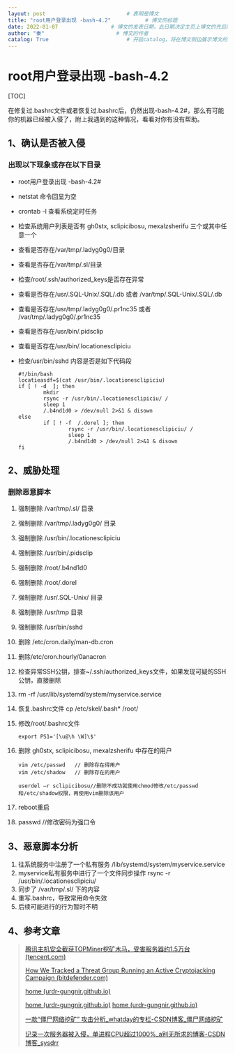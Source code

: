 ```yaml
---
layout: post                          # 表明是博文  
title: "root用户登录出现 -bash-4.2"           # 博文的标题  
date: 2022-01-07                 # 博文的发表日期，此日期决定主页上博文的先后顺序  
author: "秦"                       # 博文的作者  
catalog: True                         # 开启catalog，将在博文侧边展示博文的结构  
---  
```

# root用户登录出现 -bash-4.2



[TOC]


在修复过.bashrc文件或者恢复过.bashrc后，仍然出现-bash-4.2#，那么有可能你的机器已经被入侵了，附上我遇到的这种情况，看看对你有没有帮助。

## 1、确认是否被入侵

### 出现以下现象或存在以下目录

- root用户登录出现   -bash-4.2# 
- netstat 命令回显为空
- crontab -l 查看系统定时任务
- 检查系统用户列表是否有 gh0stx, sclipicibosu, mexalzsherifu 三个或其中任意一个
- 查看是否存在/var/tmp/.ladyg0g0/目录
- 查看是否存在/var/tmp/.sl/目录
- 检查/root/.ssh/authorized_keys是否存在异常

- 查看是否存在/usr/.SQL-Unix/.SQL/.db 或者 /var/tmp/.SQL-Unix/.SQL/.db

- 查看是否存在/usr/tmp/.ladyg0g0/.pr1nc35 或者  /var/tmp/.ladyg0g0/.pr1nc35

- 查看是否存在/usr/bin/.pidsclip

- 查看是否存在/usr/bin/.locationesclipiciu

- 检查/usr/bin/sshd   内容是否是如下代码段

  ```shell
  #!/bin/bash
  locatieasdf=$(cat /usr/bin/.locationesclipiciu)
  if [ ! -d  ]; then
          mkdir
          rsync -r /usr/bin/.locationesclipiciu/ /
          sleep 1
          /.b4nd1d0 > /dev/null 2>&1 & disown
  else
          if [ ! -f  /.dorel ]; then
                  rsync -r /usr/bin/.locationesclipiciu/ /
                  sleep 1
                  /.b4nd1d0 > /dev/null 2>&1 & disown
  fi
  ```

## 2、威胁处理

### 删除恶意脚本

1. 强制删除 /var/tmp/.sl/ 目录

2. 强制删除 /var/tmp/.ladyg0g0/ 目录

3. 强制删除 /usr/bin/.locationesclipiciu

4. 强制删除 /usr/bin/.pidsclip

5. 强制删除 /root/.b4nd1d0  

6. 强制删除 /root/.dorel

7. 强制删除 /usr/.SQL-Unix/ 目录

8. 强制删除 /usr/tmp 目录

9. 强制删除 /usr/bin/sshd

10. 删除 /etc/cron.daily/man-db.cron

11. 删除/etc/cron.hourly/0anacron

12. 检查异常SSH公钥，排查~/.ssh/authorized_keys文件，如果发现可疑的SSH公钥，直接删除

13. rm -rf  /usr/lib/systemd/system/myservice.service

14. 恢复.bashrc文件   cp /etc/skel/.bash*  /root/

15. 修改/root/.bashrc文件

    ```shell
    export PS1='[\u@\h \W]\$'
    ```

    

16. 删除 gh0stx, sclipicibosu, mexalzsherifu 中存在的用户

    ```shell
    vim /etc/passwd   // 删除存在得用户  
    vim /etc/shadow   // 删除存在的用户
    
    userdel –r sclipicibosu//删除不成功就使用chmod修改/etc/passwd和/etc/shadow权限，再使用vim删除该用户 
    ```

17. reboot重启

18. passwd //修改密码为强口令 

## 3、恶意脚本分析

1. 往系统服务中注册了一个私有服务 /lib/systemd/system/myservice.service
2. myservice私有服务中进行了一个文件同步操作 rsync -r /usr/bin/.locationesclipiciu/  
3. 同步了  /var/tmp/.sl/ 下的内容
4. 重写.bashrc，导致常用命令失效
5. 后续可能进行的行为暂时不明

## 4、参考文章

> [腾讯主机安全截获TOPMiner挖矿木马，受害服务器约1.5万台 (tencent.com)](https://s.tencent.com/research/report/1213.html)
>
> [How We Tracked a Threat Group Running an Active Cryptojacking Campaign (bitdefender.com)](https://www.bitdefender.com/blog/labs/how-we-tracked-a-threat-group-running-an-active-cryptojacking-campaign/)
>
> [home (urdr-gungnir.github.io)](https://urdr-gungnir.github.io/post/报毒事件应急处理.html)
>
> [home (urdr-gungnir.github.io)](https://urdr-gungnir.github.io/post/挖矿木马应急处理.html)
> [home (urdr-gungnir.github.io)](https://urdr-gungnir.github.io/post/挖矿木马应急处理.html)
>
> [一款“僵尸网络挖矿” 攻击分析_whatday的专栏-CSDN博客_僵尸网络挖矿](https://blog.csdn.net/whatday/article/details/103761081)
>
> [记录一次服务器被入侵，单进程CPU超过1000%_a别无所求的博客-CSDN博客_sysdrr](https://blog.csdn.net/weixin_45284355/article/details/110728620)

